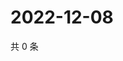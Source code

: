 # 2022-12-08

共 0 条

<!-- BEGIN WEIBO -->
<!-- 最后更新时间 Thu Dec 08 2022 01:12:59 GMT+0800 (China Standard Time) -->

<!-- END WEIBO -->
